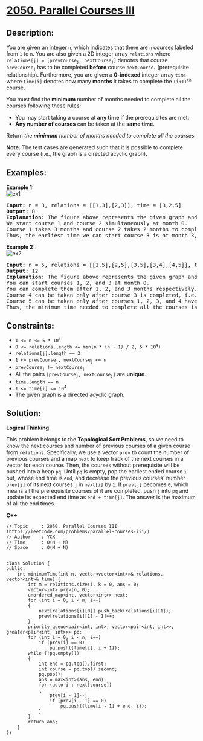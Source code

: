 # [2050. Parallel Courses III](https://leetcode.com/problems/parallel-courses-iii/)


## Description:

<p>You are given an integer <code>n</code>, which indicates that there are <code>n</code> courses labeled from <code>1</code> to <code>n</code>. You are also given a 2D integer array <code>relations</code> where <code>relations[j] = [prevCourse<sub>j</sub>, nextCourse<sub>j</sub>]</code> denotes that course <code>prevCourse<sub>j</sub></code> has to be completed <strong>before</strong> course <code>nextCourse<sub>j</sub></code> (prerequisite relationship). Furthermore, you are given a <strong>0-indexed</strong> integer array <code>time</code> where <code>time[i]</code> denotes how many <strong>months</strong> it takes to complete the <code>(i+1)<sup>th</sup></code> course.</p>
<p>You must find the <strong>minimum</strong> number of months needed to complete all the courses following these rules:</p>
<ul>
  <li>You may start taking a course at <strong>any time</strong> if the prerequisites are met.</li>
  <li><strong>Any number of courses</strong> can be taken at the <strong>same time</strong>.</li>
</ul>
<p>Return <em>the <strong>minimum</strong> number of months needed to complete all the courses.</em></p>
<p><strong>Note:</strong> The test cases are generated such that it is possible to complete every course (i.e., the graph is a directed acyclic graph).</p>


## Examples:

<strong>Example 1:</strong>
<br/>![ex1](https://assets.leetcode.com/uploads/2021/10/07/ex1.png)</br>
<pre>
<strong>Input:</strong> n = 3, relations = [[1,3],[2,3]], time = [3,2,5]
<strong>Output:</strong> 8
<strong>Explanation:</strong> The figure above represents the given graph and the time required to complete each course. 
We start course 1 and course 2 simultaneously at month 0.
Course 1 takes 3 months and course 2 takes 2 months to complete respectively.
Thus, the earliest time we can start course 3 is at month 3, and the total time required is 3 + 5 = 8 months.
</pre>

<strong>Example 2:</strong>
<br/>![ex2](https://assets.leetcode.com/uploads/2021/10/07/ex2.png)</br>
<pre>
<strong>Input:</strong> n = 5, relations = [[1,5],[2,5],[3,5],[3,4],[4,5]], time = [1,2,3,4,5]
<strong>Output:</strong> 12
<strong>Explanation:</strong> The figure above represents the given graph and the time required to complete each course.
You can start courses 1, 2, and 3 at month 0.
You can complete them after 1, 2, and 3 months respectively.
Course 4 can be taken only after course 3 is completed, i.e., after 3 months. It is completed after 3 + 4 = 7 months.
Course 5 can be taken only after courses 1, 2, 3, and 4 have been completed, i.e., after max(1,2,3,7) = 7 months.
Thus, the minimum time needed to complete all the courses is 7 + 5 = 12 months. 
</pre>


## Constraints:

<ul>
  <li><code>1 &lt;= n &lt;= 5 * 10<sup>4</sup></code></li>
  <li><code>0 &lt;= relations.length &lt;= min(n * (n - 1) / 2, 5 * 10<sup>4</sup>)</code></li>
  <li><code>relations[j].length == 2</code></li>
  <li><code>1 &lt;= prevCourse<sub>j</sub>, nextCourse<sub>j</sub> &lt;= n</code></li>
  <li><code>prevCourse<sub>j</sub> != nextCourse<sub>j</sub></code></li>
  <li>All the pairs <code>[prevCourse<sub>j</sub>, nextCourse<sub>j</sub>]</code> are <strong>unique</strong>.</li>
  <li><code>time.length == n</code></li>
  <li><code>1 &lt;= time[i] &lt;= 10<sup>4</sup></code></li>
  <li>The given graph is a directed acyclic graph.</li>
</ul>


## Solution:

<strong>Logical Thinking</strong>
<p>This problem belongs to the <strong>Topological Sort Problems</strong>, so we need to know the next courses and number of previous courses of a given course from <code>relations</code>. Specifically, we use a vector <code>prev</code> to count the number of previous courses and a map <code>next</code> to keep track of the next courses in a vector for each course. Then, the courses without prerequisite will be pushed into a heap <code>pq</code>. Until <code>pq</code> is empty, pop the earliest ended course <code>i</code> out, whose end time is <code>end</code>, and decrease the previous courses' number <code>prev[j]</code> of its next courses <code>j</code> in <code>next[i]</code> by <code>1</code>. If <code>prev[j]</code> becomes <code>0</code>, which means all the prerequisite courses of it are completed, push <code>j</code> into <code>pq</code> and update its expected end time as <code>end + time[j]</code>. The answer is the maximum of all the end times.</p>


<strong>C++</strong>

```
// Topic     : 2050. Parallel Courses III (https://leetcode.com/problems/parallel-courses-iii/)
// Author    : YCX
// Time      : O(M + N)
// Space     : O(M + N)


class Solution {
public:
    int minimumTime(int n, vector<vector<int>>& relations, vector<int>& time) {
        int m = relations.size(), k = 0, ans = 0;
        vector<int> prev(n, 0);
        unordered_map<int, vector<int>> next;
        for (int i = 0; i < m; i++)
        {
            next[relations[i][0]].push_back(relations[i][1]);
            prev[relations[i][1] - 1]++;
        }
        priority_queue<pair<int, int>, vector<pair<int, int>>, greater<pair<int, int>>> pq;
        for (int i = 0; i < n; i++)
            if (prev[i] == 0)
                pq.push({time[i], i + 1});
        while (!pq.empty())
        {
            int end = pq.top().first;
            int course = pq.top().second;
            pq.pop();
            ans = max<int>(ans, end);
            for (auto i : next[course])
            {
                prev[i - 1]--;
                if (prev[i - 1] == 0)
                    pq.push({time[i - 1] + end, i});
            }
        }
        return ans;
    }
};
```
